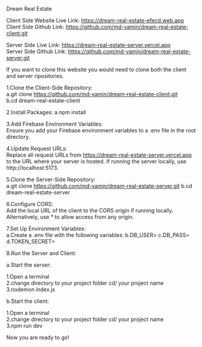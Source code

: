 Dream Real Estate

Client Side Website Live Link: https://dream-real-estate-efecd.web.app
<br/>
Client Side Github Link: https://github.com/md-yamin/dream-real-estate-client.git

Server Side Live Link: https://dream-real-estate-server.vercel.app
<br/>
Server Side Github Link: https://github.com/md-yamin/dream-real-estate-server.git

If you want to clone this website you would need to clone both the client and server ripositories.

1.Clone the Client-Side Repository:<br/>
 a.git clone https://github.com/md-yamin/dream-real-estate-client.git<br/>
 b.cd dream-real-estate-client<br/>

2.Install Packages:
 a.npm install<br/>
 
3.Add Firebase Environment Variables:<br/>
  Ensure you add your Firebase environment variables to a .env file in the root directory.
  
4.Update Request URLs:<br/>
  Replace all request URLs from https://dream-real-estate-server.vercel.app to the URL where your server is hosted. If running the server locally, use 
  http://localhost:5173.
  
5.Clone the Server-Side Repository:<br/>
  a.git clone https://github.com/md-yamin/dream-real-estate-server.git
  b.cd dream-real-estate-server

6.Configure CORS:<br/>
Add the local URL of the client to the CORS origin if running locally. Alternatively, use * to allow access from any origin.

7.Set Up Environment Variables:<br/>
  a.Create a .env file with the following variables:
  b.DB_USER=<your-mongodb-uri-username>
  c.DB_PASS=<your-mongodb-uri-password>
  d.TOKEN_SECRET=<your-64bit-hexadecimal-token>
  
8.Run the Server and Client:<br/>

  a.Start the server:<br/>
  
   1.Open a terminal<br/>
   2.change directory to your project folder cd/ your project name<br/>
   3.nodemon index.js<br/>
   
  b.Start the client:<br/>
  
   1.Open a terminal<br/>
   2.change directory to your project folder cd/ your project name<br/>
   3.npm run dev<br/>
   
Now you are ready to go!







